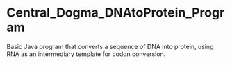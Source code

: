# Central_Dogma_DNAtoProtein_Program
Basic Java program that converts a sequence of DNA into protein, using RNA as an intermediary template for codon conversion.
